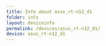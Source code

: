 ```yaml
---
title: Info about asus_rt-n12_d1
folder: info
layout: deviceinfo
permalink: /devices/asus_rt-n12_d1/
device: asus_rt-n12_d1
---
```

